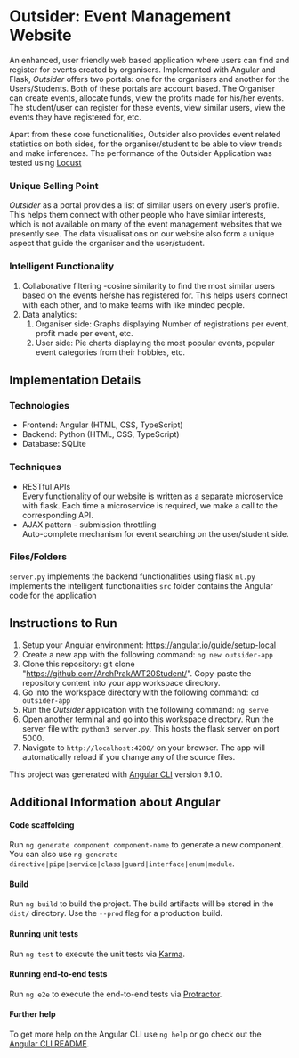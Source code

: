 
# Outsider: Event Management Website
An enhanced, user friendly web based application where users can find and register for events created by organisers. Implemented with Angular and Flask, *Outsider* offers two portals: one for the organisers and another for the Users/Students. Both of these portals are account based. 
The Organiser can create events, allocate funds, view the profits made for his/her events. 
The student/user can register for these events, view similar users, view the events they have registered for, etc. 

Apart from these core functionalities, Outsider also provides event related statistics on both sides, for the organiser/student to be able to view trends and make inferences. 
The performance of the Outsider Application was tested using <a href = "https://locust.io/">Locust</a>
### Unique Selling Point
*Outsider* as a portal provides a list of similar users on every user’s profile. This helps them connect with other people who have similar interests, which is not available on many of the event management websites that we presently see.
The data visualisations on our website also form a unique aspect that guide the organiser and the user/student.

### Intelligent Functionality
1. Collaborative filtering -cosine similarity to find the most similar users based on the events    he/she has registered for. This helps users connect with each other, and  to make teams with like minded people.
1. Data analytics:
	1.  Organiser side: Graphs displaying Number of registrations per event, profit made per event, etc. 
	1.  User side: Pie charts displaying the most popular events, popular event categories from their hobbies, etc. 
  
## Implementation Details
### Technologies
<ul>
  <li> Frontend: Angular	(HTML, CSS, TypeScript)</li>
  <li> Backend: Python	(HTML, CSS, TypeScript)</li>
  <li> Database: SQLite </li>
 </ul>

### Techniques
<ul><li>RESTful APIs <br/>
	Every functionality of our website is written as  a 	separate microservice with flask. Each time a 	microservice is required, we make a call to the 	corresponding API.	
</li>
<li>	AJAX pattern - submission throttling <br/>
    	Auto-complete mechanism for event searching on the	user/student side.
</li>
</ul>

### Files/Folders
  `server.py` implements the backend functionalities using flask
  `ml.py` implements the intelligent functionalities
  `src` folder contains the Angular code for the application

## Instructions to Run
1. Setup your Angular environment: https://angular.io/guide/setup-local 
1. Create a new app with the following command: `ng new outsider-app` 
1. Clone this repository: git clone "https://github.com/ArchPrak/WT20Student/". Copy-paste the repository content into your app workspace directory.  
1. Go into the workspace directory with the following command: `cd outsider-app` 
1. Run the <i>Outsider</i> application with the following command: `ng serve` 
1. Open another terminal and go into this workspace directory. Run the server file with: `python3 server.py`. This hosts the flask server on port 5000.
1. Navigate to `http://localhost:4200/` on your browser. The app will automatically reload if you change any of the source files.
 
   
This project was generated with [Angular CLI](https://github.com/angular/angular-cli) version 9.1.0.

## Additional Information about Angular
#### Code scaffolding

Run `ng generate component component-name` to generate a new component. You can also use `ng generate directive|pipe|service|class|guard|interface|enum|module`.

#### Build

Run `ng build` to build the project. The build artifacts will be stored in the `dist/` directory. Use the `--prod` flag for a production build.

#### Running unit tests

Run `ng test` to execute the unit tests via [Karma](https://karma-runner.github.io).

#### Running end-to-end tests

Run `ng e2e` to execute the end-to-end tests via [Protractor](http://www.protractortest.org/).

#### Further help

To get more help on the Angular CLI use `ng help` or go check out the [Angular CLI README](https://github.com/angular/angular-cli/blob/master/README.md).
